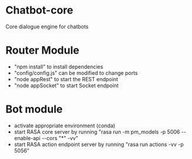 # Chatbot-core
Core dialogue engine for chatbots


# Router Module
- "npm install" to install dependencies
- "config/config.js" can be modified to change ports
- "node appRest" to start the REST endpoint
- "node appSocket" to start Socket endpoint

# Bot module
- activate appropriate environment (conda)
- start RASA core server by running "rasa run -m pm_models -p 5006 --enable-api --cors "*" -vv"
- start RASA action endpoint server by running "rasa run actions -vv -p 5056"